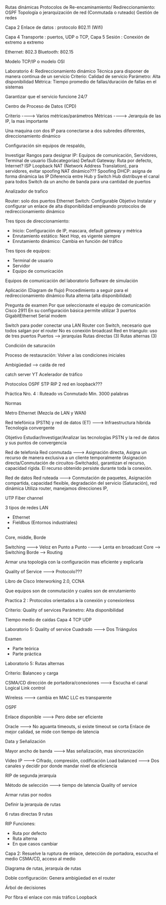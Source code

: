 Rutas dinámicas
Protocolos de Re-encaminamiento/ Redireccionamiento: OSPF 
Topología o jerarquización de red (Conmutada o ruteado)
Gestión de redes

Capa 2 Enlace de datos : protocolo 802.11 (Wifi)

Capa 4 Transporte : puertos, UDP o TCP, 
Capa 5 Sesión : Conexión de extremo a extremo 

Ethernet: 802.3
Bluetooth: 802.15  

Modelo TCP/IP o modelo OSI

Laboratorio 4: Redireccionamiento dinámico
Técnica para disponer de manera continua de un servicio
Criterio: Calidad de servicio 
Parámetro: Alta disponibilidad
Métrica: Tiempo promedio de fallas/duración de fallas en el sistemas

Garantizar que el servicio funcione 24/7

Centro de Proceso de Datos (CPD)

Criterio ----> Varios métricas/parámetros
Métricas ----> Jerarquía de las IP, la mas importante

Una maquina con dos IP para conectarse a dos subredes diferentes, direccionamiento dinámico

Configuración sin equipos de respaldo, 

Investigar
Rangos para designar IP:  Equipos de comunicación, Servidores, Terminal de usuario (Subcategorías)
Default Gateway: Ruta por defecto, Internet?
ISP
Loopback
NAT (Network Address Translation), para servidores, evitar spoofing
NAT dinámico???
Spoofing
DHCP: asigna de forma dinámica las IP 
Diferencia entre Hub y Switch
Hub distribuye el canal para todos 
Switch da un ancho de banda para una cantidad de puertos


Analizador de trafico

Router: solo dos puertos Ethernet
Switch: Configurable
Objetivo
Instalar y configurar un enlace de alta disponibilidad empleando protocolos de redireccionamiento dinámico

Tres tipos de direccionamiento:
- Inicio: Configuración de IP, mascara, default gateway y métrica
- Enrutamiento estático: Next Hop, es vigente siempre
- Enrutamiento dinámico: Cambia en función del tráfico

Tres tipos de equipos: 
- Terminal de usuario
- Servidor
- Equipo de comunicación  

Equipos de comunicación del laboratorio
Software de simulación

Aplicación (Diagram de flujo)
Procedimiento a seguir para el redireccionamiento dinámico
Ruta alterna (alta disponibilidad)

Pregunta de examen
Por que seleccionaste el equipo de comunicación Cisco 2911
En su configuración básica permite utilizar 3 puertos GigabitEthernet
Serial modem

Switch para poder conectar una LAN
Router con Switch, necesario que todos salgan por el router
No es conexión broadcast
Red en triangulo: uso de tres puertos
Puertos --> jerarquías
Rutas directas (3)
Rutas alternas (3)

Condición de saturación

Proceso de restauración: Volver a las condiciones iniciales

Ambigüedad --> caída de red

catch server YT
Acelerador de tráfico 

Protocolos OSPF STP RIP 2
red en loopback???

Práctica Nro. 4 : Ruteado vs Conmutado
Min. 3000 palabras

Normas

Metro Ethernet (Mezcla de LAN y WAN)

Red telefónica (PSTN) y red de datos (ET) ---> Infraestructura hibrida
Tecnología convergente

Objetivo 
Estudiar/Investigar/Analizar las tecnologías PSTN y la red de datos y sus puntos de convergencia

Red de telefonía
Red conmutada ---> Asignación directa, Asigna un recurso de manera exclusiva a un cliente temporalmente (Asignación directa/Conmutación de circuitos-Switchado), garantizan el recurso, capacidad rígida.
El recurso obtenido persiste durante toda la conexión. 

Red de datos
Red ruteada ---> Conmutación de paquetes, Asignación compartida, capacidad flexible, degradación del servicio (Saturación), red dinámica 
Utiliza router, manejamos direcciones IP, 

UTP
Fiber channel

3 tipos de redes LAN
- Ethernet
- Fieldbus (Entornos industriales)
- 
Core, middle, Borde

Switching ---> Veloz en Punto a Punto
               ----> Lenta en broadcast
Core --> Switching
Borde --> Routing

Armar una topología con la configuración mas eficiente y explicarla

Quality of Service ---> Protocolo???

Libro de Cisco Interworking 2.0, CCNA

Que equipos son de conmutación y cuales son de enrutamiento

Practica 2 : Protocolos orientados a la conexión y conexionless


Criterio: Quality of services
Parámetro: Alta disponibilidad

Tiempo medio de caidas
Capa 4 TCP UDP 


Laboratorio 5: Quality of service 
Cuadrado ---> Dos Triángulos

Examen 
- Parte teórica 
- Parte práctica 

Laboratorio 5: Rutas alternas

Criterio: Balanceo y carga

CSMA/CD dirección de portadora/conexiones ---> Escucha el canal
Logical Link control

Wireless ---> cambia en MAC
LLC es transparente

OSPF 

Enlace disponible ---> Pero debe ser eficiente

Oracle ---> No aguanta timeouts, si existe timeout se corta
					Enlace de mejor calidad, se mide con tiempo de latencia

Data y Señalización

Mayor ancho de banda ---> Mas señalización, mas sincronización

Video IP ---> Cifrado, compresión, codificación
Load balanced ---> Dos canales y decidir por donde mandar
nivel de eficiencia

RIP de segunda jerarquía 

Método de selección ---> tiempo de latencia
Quality of service 

Armar rutas por nodos

Definir la jerarquía de rutas

6 rutas directas
9 rutas

RIP 
Funciones: 
- Ruta por defecto
- Ruta alterna
- En que casos cambiar

Capa 2: Resuelve la ruptura de enlace, detección de portadora, escucha el medio CSMA/CD, acceso al medio

Diagrama de rutas, jerarquía de rutas

Doble configuración: Genera ambigüedad en el router

Árbol de decisiones

Por fibra el enlace con más tráfico 
Loopback

